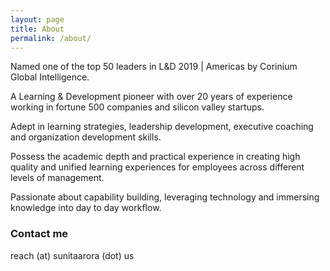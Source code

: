 ```yaml
---
layout: page
title: About
permalink: /about/
---
```


Named one of the top 50 leaders in L&D 2019 | Americas by Corinium Global Intelligence. 

A Learning & Development pioneer with over 20 years of experience working in fortune 500 companies and silicon valley startups. 

Adept in learning strategies, leadership development, executive coaching and organization development skills. 

Possess the academic depth and practical experience in creating high quality and unified learning experiences for employees across different levels of management. 

Passionate about capability building, leveraging technology and immersing knowledge into day to day workflow.

### Contact me

reach (at) sunitaarora (dot) us

